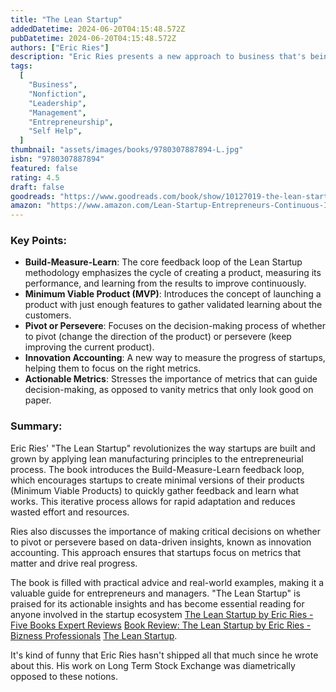 ```yaml
---
title: "The Lean Startup"
addedDatetime: 2024-06-20T04:15:48.572Z
pubDatetime: 2024-06-20T04:15:48.572Z
authors: ["Eric Ries"]
description: "Eric Ries presents a new approach to business that's being adopted across the globe, changing the way companies are built and new products are launched."
tags:
  [
    "Business",
    "Nonfiction",
    "Leadership",
    "Management",
    "Entrepreneurship",
    "Self Help",
  ]
thumbnail: "assets/images/books/9780307887894-L.jpg"
isbn: "9780307887894"
featured: false
rating: 4.5
draft: false
goodreads: "https://www.goodreads.com/book/show/10127019-the-lean-startup"
amazon: "https://www.amazon.com/Lean-Startup-Entrepreneurs-Continuous-Innovation/dp/0307887898"
---
```


### Key Points:

- **Build-Measure-Learn**: The core feedback loop of the Lean Startup methodology emphasizes the cycle of creating a product, measuring its performance, and learning from the results to improve continuously.
- **Minimum Viable Product (MVP)**: Introduces the concept of launching a product with just enough features to gather validated learning about the customers.
- **Pivot or Persevere**: Focuses on the decision-making process of whether to pivot (change the direction of the product) or persevere (keep improving the current product).
- **Innovation Accounting**: A new way to measure the progress of startups, helping them to focus on the right metrics.
- **Actionable Metrics**: Stresses the importance of metrics that can guide decision-making, as opposed to vanity metrics that only look good on paper.

### Summary:

Eric Ries' "The Lean Startup" revolutionizes the way startups are built and grown by applying lean manufacturing principles to the entrepreneurial process. The book introduces the Build-Measure-Learn feedback loop, which encourages startups to create minimal versions of their products (Minimum Viable Products) to quickly gather feedback and learn what works. This iterative process allows for rapid adaptation and reduces wasted effort and resources.

Ries also discusses the importance of making critical decisions on whether to pivot or persevere based on data-driven insights, known as innovation accounting. This approach ensures that startups focus on metrics that matter and drive real progress.

The book is filled with practical advice and real-world examples, making it a valuable guide for entrepreneurs and managers. "The Lean Startup" is praised for its actionable insights and has become essential reading for anyone involved in the startup ecosystem [The Lean Startup by Eric Ries - Five Books Expert Reviews](https://fivebooks.com/book/lean-startup-eric-ries/) [Book Review: The Lean Startup by Eric Ries - Bizness Professionals](https://biznessprofessionals.com/the-lean-startup-book-review/) [The Lean Startup](https://www.penguin.co.uk/books/185058/the-lean-startup-by-ries-eric/9780670921607).

It's kind of funny that Eric Ries hasn't shipped all that much since he wrote about this. His work on Long Term Stock Exchange was diametrically opposed to these notions.
